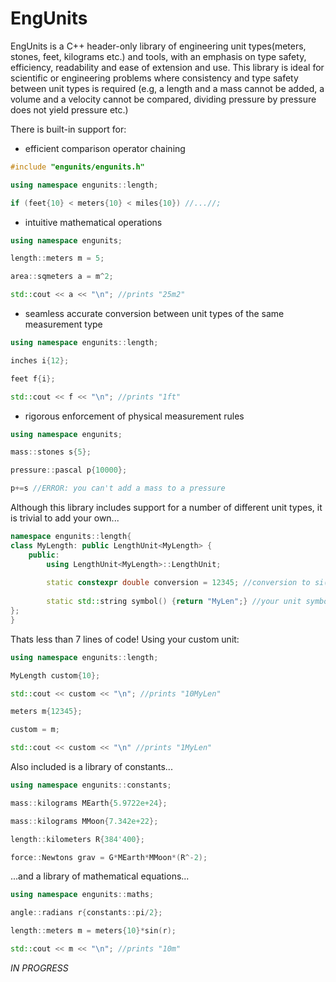 # EngUnits
EngUnits is a C++ header-only library of engineering unit types(meters, stones, feet, kilograms etc.) and tools, with an emphasis on type safety, efficiency, readability and ease of extension and use. This library is ideal for scientific or engineering problems where consistency and type safety between unit types is required (e.g, a length and a mass cannot be added, a volume and a velocity cannot be compared, dividing pressure by pressure does not yield pressure etc.)

There is built-in support for:

- efficient comparison operator chaining
```c++
#include "engunits/engunits.h"

using namespace engunits::length;

if (feet{10} < meters{10} < miles{10}) //...//;
```

- intuitive mathematical operations
```c++
using namespace engunits;

length::meters m = 5;

area::sqmeters a = m^2;

std::cout << a << "\n"; //prints "25m2"
```

- seamless accurate conversion between unit types of the same measurement type
```c++
using namespace engunits::length;

inches i{12};

feet f{i};

std::cout << f << "\n"; //prints "1ft"
```

- rigorous enforcement of physical measurement rules
```c++
using namespace engunits;

mass::stones s{5};

pressure::pascal p{10000};

p+=s //ERROR: you can't add a mass to a pressure
```

Although this library includes support for a number of different unit types, it is trivial to add your own...
```c++
namespace engunits::length{
class MyLength: public LengthUnit<MyLength> {
    public:
        using LengthUnit<MyLength>::LengthUnit;
        
        static constexpr double conversion = 12345; //conversion to si(how many meters make up this unit)
        
        static std::string symbol() {return "MyLen";} //your unit symbol
};  
}
```

Thats less than 7 lines of code! Using your custom unit:
```c++
using namespace engunits::length;

MyLength custom{10};

std::cout << custom << "\n"; //prints "10MyLen"

meters m{12345};

custom = m;

std::cout << custom << "\n" //prints "1MyLen"
```

Also included is a library of constants...
```c++
using namespace engunits::constants;

mass::kilograms MEarth{5.9722e+24};

mass::kilograms MMoon{7.342e+22};

length::kilometers R{384'400};

force::Newtons grav = G*MEarth*MMoon*(R^-2);
```

...and a library of mathematical equations...
```c++
using namespace engunits::maths;

angle::radians r{constants::pi/2};

length::meters m = meters{10}*sin(r);

std::cout << m << "\n"; //prints "10m"
```

*IN PROGRESS*
